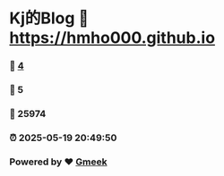 # Kj的Blog :link: https://hmho000.github.io 
### :page_facing_up: [4](https://hmho000.github.io/tag.html) 
### :speech_balloon: 5 
### :hibiscus: 25974 
### :alarm_clock: 2025-05-19 20:49:50 
### Powered by :heart: [Gmeek](https://github.com/Meekdai/Gmeek)
